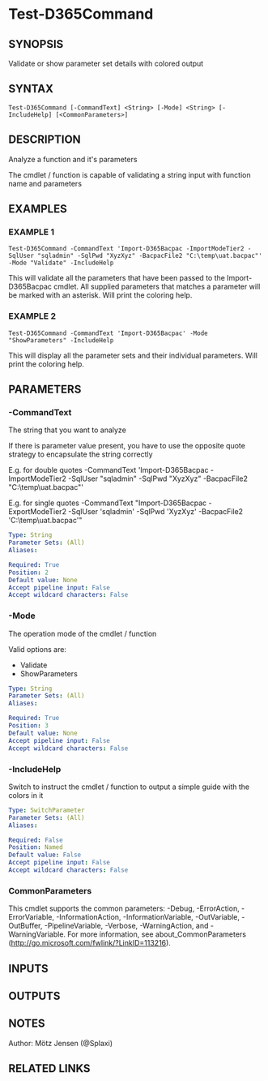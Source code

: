 ﻿---
external help file: d365fo.tools-help.xml
Module Name: d365fo.tools
online version:
schema: 2.0.0
---

# Test-D365Command

## SYNOPSIS
Validate or show parameter set details with colored output

## SYNTAX

```
Test-D365Command [-CommandText] <String> [-Mode] <String> [-IncludeHelp] [<CommonParameters>]
```

## DESCRIPTION
Analyze a function and it's parameters

The cmdlet / function is capable of validating a string input with function name and parameters

## EXAMPLES

### EXAMPLE 1
```
Test-D365Command -CommandText 'Import-D365Bacpac -ImportModeTier2 -SqlUser "sqladmin" -SqlPwd "XyzXyz" -BacpacFile2 "C:\temp\uat.bacpac"' -Mode "Validate" -IncludeHelp
```

This will validate all the parameters that have been passed to the Import-D365Bacpac cmdlet.
All supplied parameters that matches a parameter will be marked with an asterisk.
Will print the coloring help.

### EXAMPLE 2
```
Test-D365Command -CommandText 'Import-D365Bacpac' -Mode "ShowParameters" -IncludeHelp
```

This will display all the parameter sets and their individual parameters.
Will print the coloring help.

## PARAMETERS

### -CommandText
The string that you want to analyze

If there is parameter value present, you have to use the opposite quote strategy to encapsulate the string correctly

E.g.
for double quotes
-CommandText 'Import-D365Bacpac -ImportModeTier2 -SqlUser "sqladmin" -SqlPwd "XyzXyz" -BacpacFile2 "C:\temp\uat.bacpac"'

E.g.
for single quotes
-CommandText "Import-D365Bacpac -ExportModeTier2 -SqlUser 'sqladmin' -SqlPwd 'XyzXyz' -BacpacFile2 'C:\temp\uat.bacpac'"

```yaml
Type: String
Parameter Sets: (All)
Aliases:

Required: True
Position: 2
Default value: None
Accept pipeline input: False
Accept wildcard characters: False
```

### -Mode
The operation mode of the cmdlet / function

Valid options are:
- Validate
- ShowParameters

```yaml
Type: String
Parameter Sets: (All)
Aliases:

Required: True
Position: 3
Default value: None
Accept pipeline input: False
Accept wildcard characters: False
```

### -IncludeHelp
Switch to instruct the cmdlet / function to output a simple guide with the colors in it

```yaml
Type: SwitchParameter
Parameter Sets: (All)
Aliases:

Required: False
Position: Named
Default value: False
Accept pipeline input: False
Accept wildcard characters: False
```

### CommonParameters
This cmdlet supports the common parameters: -Debug, -ErrorAction, -ErrorVariable, -InformationAction, -InformationVariable, -OutVariable, -OutBuffer, -PipelineVariable, -Verbose, -WarningAction, and -WarningVariable.
For more information, see about_CommonParameters (http://go.microsoft.com/fwlink/?LinkID=113216).

## INPUTS

## OUTPUTS

## NOTES
Author: Mötz Jensen (@Splaxi)

## RELATED LINKS
